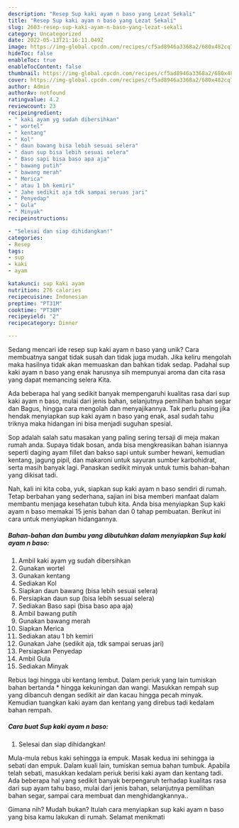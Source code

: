 ```yaml
---
description: "Resep Sup kaki ayam n baso yang Lezat Sekali"
title: "Resep Sup kaki ayam n baso yang Lezat Sekali"
slug: 2603-resep-sup-kaki-ayam-n-baso-yang-lezat-sekali
category: Uncategorized
date: 2022-05-13T21:16:11.049Z
image: https://img-global.cpcdn.com/recipes/cf5ad8946a3368a2/680x482cq70/sup-kaki-ayam-n-baso-foto-resep-utama.jpg
hideToc: false
enableToc: true
enableTocContent: false
thumbnail: https://img-global.cpcdn.com/recipes/cf5ad8946a3368a2/680x482cq70/sup-kaki-ayam-n-baso-foto-resep-utama.jpg
cover: https://img-global.cpcdn.com/recipes/cf5ad8946a3368a2/680x482cq70/sup-kaki-ayam-n-baso-foto-resep-utama.jpg
author: Admin
authorAv: notfound
ratingvalue: 4.2
reviewcount: 23
recipeingredient:
- " kaki ayam yg sudah dibersihkan"
- " wortel"
- " kentang"
- " Kol"
- " daun bawang bisa lebih sesuai selera"
- " daun sup bisa lebih sesuai selera"
- " Baso sapi bisa baso apa aja"
- " bawang putih"
- " bawang merah"
- " Merica"
- " atau 1 bh kemiri"
- " Jahe sedikit aja tdk sampai seruas jari"
- " Penyedap"
- " Gula"
- " Minyak"
recipeinstructions:

- "Selesai dan siap dihidangkan!"
categories:
- Resep
tags:
- sup
- kaki
- ayam

katakunci: sup kaki ayam 
nutrition: 276 calories
recipecuisine: Indonesian
preptime: "PT31M"
cooktime: "PT38M"
recipeyield: "2"
recipecategory: Dinner

---
```





Sedang mencari ide resep sup kaki ayam n baso yang unik? Cara membuatnya sangat tidak susah dan tidak juga mudah. Jika keliru mengolah maka hasilnya tidak akan memuaskan dan bahkan tidak sedap. Padahal sup kaki ayam n baso yang enak harusnya sih mempunyai aroma dan cita rasa yang dapat memancing selera Kita.





Ada beberapa hal yang sedikit banyak mempengaruhi kualitas rasa dari sup kaki ayam n baso, mulai dari jenis bahan, selanjutnya pemilihan bahan segar dan Bagus, hingga cara mengolah dan menyajikannya. Tak perlu pusing jika hendak menyiapkan sup kaki ayam n baso yang enak,      asal sudah tahu triknya maka hidangan ini bisa menjadi suguhan spesial.














Sop adalah salah satu masakan yang paling sering tersaji di meja makan rumah anda. Supaya tidak bosan, anda bisa mengkreasikan bahan isiannya seperti daging ayam fillet dan bakso sapi untuk sumber hewani, kemudian kentang, jagung pipil, dan makaroni untuk sayuran sumber karbohidrat, serta masih banyak lagi. Panaskan sedikit minyak untuk tumis bahan-bahan yang dikisat tadi.






Nah, kali ini kita coba, yuk, siapkan sup kaki ayam n baso sendiri di rumah. Tetap berbahan yang sederhana, sajian ini bisa memberi manfaat dalam membantu menjaga kesehatan tubuh kita. Anda bisa menyiapkan Sup kaki ayam n baso memakai 15 jenis bahan dan 0 tahap pembuatan. Berikut ini cara untuk menyiapkan hidangannya.

<!--inarticleads1-->

##### Bahan-bahan dan bumbu yang dibutuhkan dalam menyiapkan Sup kaki ayam n baso:

1. Ambil  kaki ayam yg sudah dibersihkan
1. Gunakan  wortel
1. Gunakan  kentang
1. Sediakan  Kol
1. Siapkan  daun bawang (bisa lebih sesuai selera)
1. Persiapkan  daun sup (bisa lebih sesuai selera)
1. Sediakan  Baso sapi (bisa baso apa aja)
1. Ambil  bawang putih
1. Gunakan  bawang merah
1. Siapkan  Merica
1. Sediakan  atau 1 bh kemiri
1. Gunakan  Jahe (sedikit aja, tdk sampai seruas jari)
1. Persiapkan  Penyedap
1. Ambil  Gula
1. Sediakan  Minyak


Rebus lagi hingga ubi kentang lembut. Dalam periuk yang lain tumiskan bahan bertanda * hingga kekuningan dan wangi. Masukkan rempah sup yang dibancuh dengan sedikit air dan kacau hingga pecah minyak. Kemudian tuangkan kaki ayam dan kentang yang direbus tadi kedalam bahan rempah. 

<!--inarticleads2-->

##### Cara buat Sup kaki ayam n baso:


1. Selesai dan siap dihidangkan!

Mula-mula rebus kaki sehingga ia empuk. Masak kedua ini sehingga ia sebati dan empuk. Dalam kuali lain, tumiskan semua bahan tumbuk. Apabila telah sebati, masukkan kedalam periuk berisi kaki ayam dan kentang tadi. Ada beberapa hal yang sedikit banyak berpengaruh terhadap kualitas rasa dari sup ayam tahu baso, mulai dari jenis bahan, selanjutnya pemilihan bahan segar, sampai cara membuat dan menghidangkannya.. 

Gimana nih? Mudah bukan? Itulah cara menyiapkan sup kaki ayam n baso yang bisa kamu lakukan di rumah. Selamat menikmati

